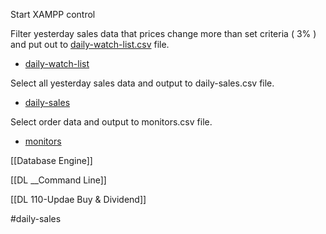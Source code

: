 Start XAMPP control

Filter yesterday sales data that prices change more than set criteria ( 3% ) and put out to [daily-watch-list.csv]() file.

- [daily-watch-list](https://github.com/santimcs/A7/blob/main/Data/daily-watch-list.csv)

Select all yesterday sales data and output to daily-sales.csv file.

- [daily-sales](https://github.com/santimcs/A7/blob/main/Data/daily-sales.csv)

Select order data and output to monitors.csv file.

- [monitors](https://github.com/santimcs/A7/blob/main/Data/monitors.csv)


[[Database Engine]]

[[DL __Command Line]]

[[DL 110-Updae Buy & Dividend]]

#daily-sales


